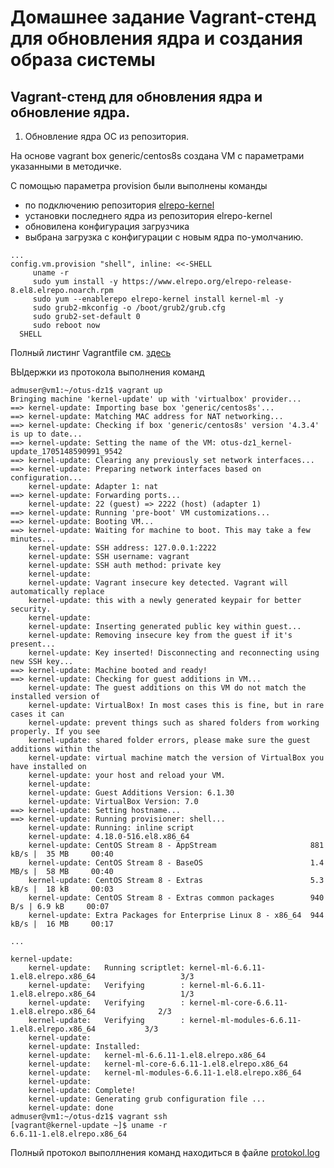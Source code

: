 # Домашнее задание Vagrant-стенд для обновления ядра и создания образа системы

## Vagrant-стенд для обновления ядра и обновление ядра.

1) Обновление ядра ОС из репозитория.

  На основе vagrant box generic/centos8s cоздана VM с параметрами указанными в методичке.
  
  С помощью параметра provision были выполнены команды 
   - по подключению репозитория [elrepo-kernel](https://www.elrepo.org)
   - установки последнего ядра из репозитория elrepo-kernel
   - обновилена конфигурация загрузчика
   - выбрана загрузка с конфигурации с новым ядра по-умолчанию.

``` Vagrantfile
...
config.vm.provision "shell", inline: <<-SHELL
     uname -r
     sudo yum install -y https://www.elrepo.org/elrepo-release-8.el8.elrepo.noarch.rpm
     sudo yum --enablerepo elrepo-kernel install kernel-ml -y
     sudo grub2-mkconfig -o /boot/grub2/grub.cfg
     sudo grub2-set-default 0
     sudo reboot now
  SHELL
```

Полный листинг Vagrantfile см. [здесь](Vagrantfile)

ВЫдержки из протокола выполнения команд

```
admuser@vm1:~/otus-dz1$ vagrant up
Bringing machine 'kernel-update' up with 'virtualbox' provider...
==> kernel-update: Importing base box 'generic/centos8s'...
==> kernel-update: Matching MAC address for NAT networking...
==> kernel-update: Checking if box 'generic/centos8s' version '4.3.4' is up to date...
==> kernel-update: Setting the name of the VM: otus-dz1_kernel-update_1705148590991_9542
==> kernel-update: Clearing any previously set network interfaces...
==> kernel-update: Preparing network interfaces based on configuration...
    kernel-update: Adapter 1: nat
==> kernel-update: Forwarding ports...
    kernel-update: 22 (guest) => 2222 (host) (adapter 1)
==> kernel-update: Running 'pre-boot' VM customizations...
==> kernel-update: Booting VM...
==> kernel-update: Waiting for machine to boot. This may take a few minutes...
    kernel-update: SSH address: 127.0.0.1:2222
    kernel-update: SSH username: vagrant
    kernel-update: SSH auth method: private key
    kernel-update: 
    kernel-update: Vagrant insecure key detected. Vagrant will automatically replace
    kernel-update: this with a newly generated keypair for better security.
    kernel-update: 
    kernel-update: Inserting generated public key within guest...
    kernel-update: Removing insecure key from the guest if it's present...
    kernel-update: Key inserted! Disconnecting and reconnecting using new SSH key...
==> kernel-update: Machine booted and ready!
==> kernel-update: Checking for guest additions in VM...
    kernel-update: The guest additions on this VM do not match the installed version of
    kernel-update: VirtualBox! In most cases this is fine, but in rare cases it can
    kernel-update: prevent things such as shared folders from working properly. If you see
    kernel-update: shared folder errors, please make sure the guest additions within the
    kernel-update: virtual machine match the version of VirtualBox you have installed on
    kernel-update: your host and reload your VM.
    kernel-update: 
    kernel-update: Guest Additions Version: 6.1.30
    kernel-update: VirtualBox Version: 7.0
==> kernel-update: Setting hostname...
==> kernel-update: Running provisioner: shell...
    kernel-update: Running: inline script
    kernel-update: 4.18.0-516.el8.x86_64
    kernel-update: CentOS Stream 8 - AppStream                     881 kB/s |  35 MB     00:40
    kernel-update: CentOS Stream 8 - BaseOS                        1.4 MB/s |  58 MB     00:40
    kernel-update: CentOS Stream 8 - Extras                        5.3 kB/s |  18 kB     00:03
    kernel-update: CentOS Stream 8 - Extras common packages        940  B/s | 6.9 kB     00:07
    kernel-update: Extra Packages for Enterprise Linux 8 - x86_64  944 kB/s |  16 MB     00:17

...

kernel-update: 
    kernel-update:   Running scriptlet: kernel-ml-6.6.11-1.el8.elrepo.x86_64                   3/3
    kernel-update:   Verifying        : kernel-ml-6.6.11-1.el8.elrepo.x86_64                   1/3
    kernel-update:   Verifying        : kernel-ml-core-6.6.11-1.el8.elrepo.x86_64              2/3
    kernel-update:   Verifying        : kernel-ml-modules-6.6.11-1.el8.elrepo.x86_64           3/3
    kernel-update: 
    kernel-update: Installed:
    kernel-update:   kernel-ml-6.6.11-1.el8.elrepo.x86_64
    kernel-update:   kernel-ml-core-6.6.11-1.el8.elrepo.x86_64
    kernel-update:   kernel-ml-modules-6.6.11-1.el8.elrepo.x86_64
    kernel-update: 
    kernel-update: Complete!
    kernel-update: Generating grub configuration file ...
    kernel-update: done
admuser@vm1:~/otus-dz1$ vagrant ssh
[vagrant@kernel-update ~]$ uname -r
6.6.11-1.el8.elrepo.x86_64
```
Полный протокол выполлнения команд находиться в файле [protokol.log](protokol.log) 
